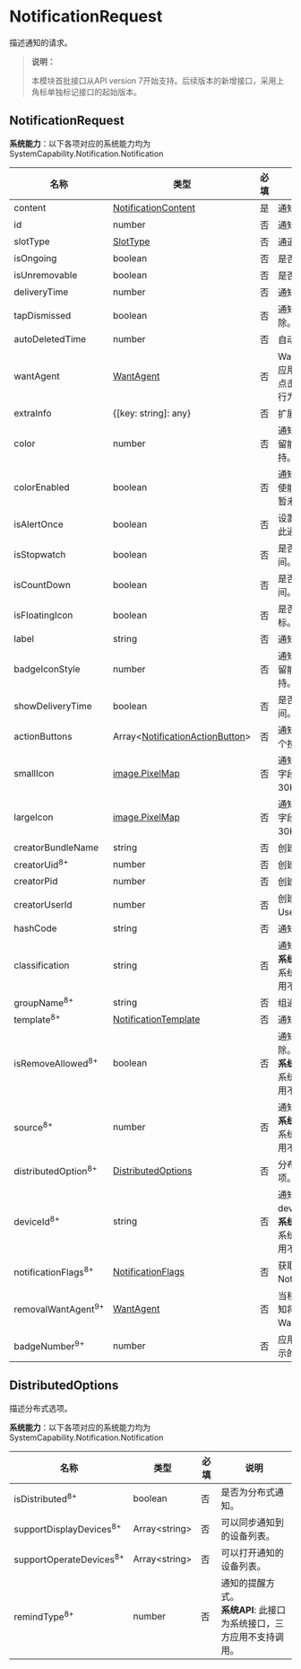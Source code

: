 # NotificationRequest

描述通知的请求。

> **说明：**
>
> 本模块首批接口从API version 7开始支持。后续版本的新增接口，采用上角标单独标记接口的起始版本。

## NotificationRequest

**系统能力**：以下各项对应的系统能力均为SystemCapability.Notification.Notification

| 名称                  | 类型                                          | 必填 | 说明                       |
| --------------------- | --------------------------------------------- | --- | -------------------------- |
| content               | [NotificationContent](js-apis-inner-notification-notificationContent.md#notificationcontent)   | 是  | 通知内容。                   |
| id                    | number                                        | 否  | 通知ID。                     |
| slotType              | [SlotType](js-apis-notificationManager.md#slottype)                         | 否  | 通道类型。                   |
| isOngoing             | boolean                                       | 否  | 是否进行时通知。             |
| isUnremovable         | boolean                                       | 否  | 是否可移除。                 |
| deliveryTime          | number                                        | 否  | 通知发送时间。               |
| tapDismissed          | boolean                                       | 否  | 通知是否自动清除。           |
| autoDeletedTime       | number                                        | 否  | 自动清除的时间。             |
| wantAgent             | [WantAgent](js-apis-app-ability-wantAgent.md) | 否  | WantAgent封装了应用的行为意图，点击通知时触发该行为。 |
| extraInfo             | {[key: string]: any}                          | 否  | 扩展参数。                   |
| color                 | number                                        | 否  | 通知背景颜色。预留能力，暂未支持。 |
| colorEnabled          | boolean                                       | 否  | 通知背景颜色是否使能。预留能力，暂未支持。 |
| isAlertOnce           | boolean                                       | 否  | 设置是否仅有一次此通知提醒。 |
| isStopwatch           | boolean                                       | 否  | 是否显示已用时间。           |
| isCountDown           | boolean                                       | 否  | 是否显示倒计时时间。         |
| isFloatingIcon        | boolean                                       | 否  | 是否显示状态栏图标。         |
| label                 | string                                        | 否  | 通知标签。                   |
| badgeIconStyle        | number                                        | 否  | 通知角标类型。预留能力，暂未支持。     |
| showDeliveryTime      | boolean                                       | 否  | 是否显示分发时间。           |
| actionButtons         | Array\<[NotificationActionButton](js-apis-inner-notification-notificationActionButton.md)\>             | 否  | 通知按钮，最多三个按钮。  |
| smallIcon             | [image.PixelMap](js-apis-image.md#pixelmap7) | 否  | 通知小图标。可选字段，大小不超过30KB。 |
| largeIcon             | [image.PixelMap](js-apis-image.md#pixelmap7) | 否  | 通知大图标。可选字段，大小不超过30KB。 |
| creatorBundleName     | string                                        | 否  | 创建通知的包名。             |
| creatorUid<sup>8+<sup>  | number                                        | 否  | 创建通知的UID。              |
| creatorPid            | number                                        | 否  | 创建通知的PID。              |
| creatorUserId         | number                                       | 否  | 创建通知的UserId。           |
| hashCode              | string                                        | 否  | 通知唯一标识。               |
| classification        | string                                        | 否  | 通知分类。<br>**系统API**: 此接口为系统接口，三方应用不支持调用。                   |
| groupName<sup>8+<sup> | string                                        | 否  | 组通知名称。                 |
| template<sup>8+<sup> | [NotificationTemplate](./js-apis-inner-notification-notificationTemplate.md) | 否  | 通知模板。                   |
| isRemoveAllowed<sup>8+<sup> | boolean                                | 否  | 通知是否能被移除。<br>**系统API**: 此接口为系统接口，三方应用不支持调用。                   |
| source<sup>8+<sup> | number                                        | 否  | 通知源。<br>**系统API**: 此接口为系统接口，三方应用不支持调用。                   |
| distributedOption<sup>8+<sup> | [DistributedOptions](#distributedoptions)                 | 否  | 分布式通知的选项。          |
| deviceId<sup>8+<sup> | string                                        | 否  | 通知源的deviceId。<br>**系统API**: 此接口为系统接口，三方应用不支持调用。          |
| notificationFlags<sup>8+<sup> | [NotificationFlags](js-apis-inner-notification-notificationFlags.md#notificationflags)                    | 否  | 获取NotificationFlags。          |
| removalWantAgent<sup>9+<sup> | [WantAgent](js-apis-app-ability-wantAgent.md) | 否  | 当移除通知时，通知将被重定向到的WantAgent实例。          |
| badgeNumber<sup>9+<sup> | number                    | 否  | 应用程序图标上显示的通知数。          |


## DistributedOptions

描述分布式选项。

**系统能力**：以下各项对应的系统能力均为SystemCapability.Notification.Notification

| 名称                   | 类型            | 必填 | 说明                               |
| ---------------------- | -------------- | ---- | ---------------------------------- |
| isDistributed<sup>8+<sup>          | boolean        | 否   | 是否为分布式通知。                   |
| supportDisplayDevices<sup>8+<sup>  | Array\<string> | 否   | 可以同步通知到的设备列表。            |
| supportOperateDevices<sup>8+<sup>  | Array\<string> | 否   | 可以打开通知的设备列表。              |
| remindType<sup>8+<sup>             | number         | 否   | 通知的提醒方式。<br>**系统API**: 此接口为系统接口，三方应用不支持调用。                    |

